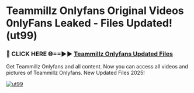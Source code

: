 # Teammillz Onlyfans Original Videos 0nlyFans Leaked - Files Updated! (ut99)

<h3>🔴 CLICK HERE 🌐==►► <a href="https://tinyurl.com/ehrbuxhb" rel="nofollow">Teammillz Onlyfans Updated Files</a></h3>

Get Teammillz Onlyfans and all content. Now you can access all videos and pictures of Teammillz Onlyfans. New Updated Files 2025!

[![ut99](https://i.imgur.com/lVYEuWS.gif)](https://tinyurl.com/ehrbuxhb)
